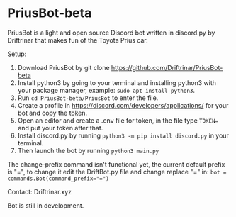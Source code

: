 # PriusBot-beta


PriusBot is a light and open source Discord bot written in discord.py by Driftrinar that makes fun of the Toyota Prius car.

Setup:

   1. Download PriusBot by git clone https://github.com/Driftrinar/PriusBot-beta
   2. Install python3 by going to your terminal and installing python3 with your package manager, example: `sudo apt install python3`.
   3. Run `cd PriusBot-beta/PriusBot` to enter the file.
   4. Create a profile in https://discord.com/developers/applications/ for your bot and copy the token.
   5. Open an editor and create a .env file for token, in the file type `TOKEN=` and put your token after that.
   6. Install discord.py by running `python3 -m pip install discord.py` in your terminal.
   7. Then launch the bot by running `python3 main.py`

The change-prefix command isn't functional yet, the current default prefix is "=", to change it edit the DriftBot.py file and change replace "=" in:
`bot = commands.Bot(command_prefix="=")`

Contact: Driftrinar.xyz

Bot is still in development.
